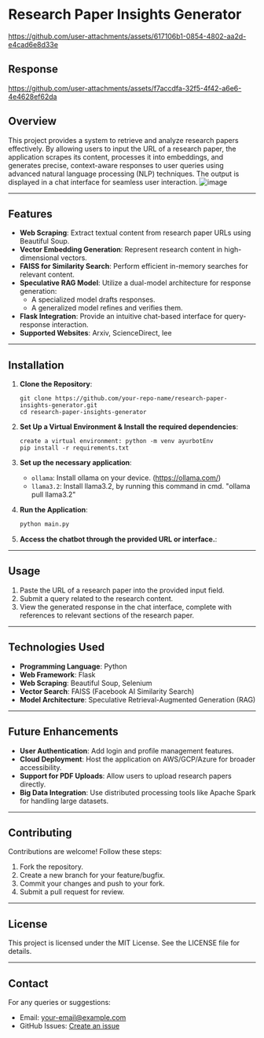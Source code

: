 # Research Paper Insights Generator

https://github.com/user-attachments/assets/617106b1-0854-4802-aa2d-e4cad6e8d33e
## Response
https://github.com/user-attachments/assets/f7accdfa-32f5-4f42-a6e6-4e4628ef62da


## Overview
This project provides a system to retrieve and analyze research papers effectively. By allowing users to input the URL of a research paper, the application scrapes its content, processes it into embeddings, and generates precise, context-aware responses to user queries using advanced natural language processing (NLP) techniques. The output is displayed in a chat interface for seamless user interaction.
![image](https://github.com/user-attachments/assets/e05a2207-e5f7-47d7-a83f-c1cbbcaea67b)

---

## Features
- **Web Scraping**: Extract textual content from research paper URLs using Beautiful Soup.
- **Vector Embedding Generation**: Represent research content in high-dimensional vectors.
- **FAISS for Similarity Search**: Perform efficient in-memory searches for relevant content.
- **Speculative RAG Model**: Utilize a dual-model architecture for response generation:
  - A specialized model drafts responses.
  - A generalized model refines and verifies them.
- **Flask Integration**: Provide an intuitive chat-based interface for query-response interaction.
- **Supported Websites**: Arxiv, ScienceDirect, Iee
---

## Installation

1. **Clone the Repository**:
   ```
   git clone https://github.com/your-repo-name/research-paper-insights-generator.git
   cd research-paper-insights-generator
   ```

2. **Set Up a Virtual Environment & Install the required dependencies**:
   ```
   create a virtual environment: python -m venv ayurbotEnv
   pip install -r requirements.txt
   ```
   
3. **Set up the necessary application**:
   - `ollama`: Install ollama on your device. (https://ollama.com/)
   - `llama3.2`: Install llama3.2, by running this command in cmd. "ollama pull llama3.2"


4. **Run the Application**:
   ```bash
   python main.py
   ```

5. **Access the chatbot through the provided URL or interface.**:


---

## Usage
1. Paste the URL of a research paper into the provided input field.
2. Submit a query related to the research content.
3. View the generated response in the chat interface, complete with references to relevant sections of the research paper.

---

## Technologies Used
- **Programming Language**: Python
- **Web Framework**: Flask
- **Web Scraping**: Beautiful Soup, Selenium
- **Vector Search**: FAISS (Facebook AI Similarity Search)
- **Model Architecture**: Speculative Retrieval-Augmented Generation (RAG)

---


## Future Enhancements
- **User Authentication**: Add login and profile management features.
- **Cloud Deployment**: Host the application on AWS/GCP/Azure for broader accessibility.
- **Support for PDF Uploads**: Allow users to upload research papers directly.
- **Big Data Integration**: Use distributed processing tools like Apache Spark for handling large datasets.

---

## Contributing
Contributions are welcome! Follow these steps:
1. Fork the repository.
2. Create a new branch for your feature/bugfix.
3. Commit your changes and push to your fork.
4. Submit a pull request for review.

---

## License
This project is licensed under the MIT License. See the LICENSE file for details.

---

## Contact
For any queries or suggestions:
- Email: [your-email@example.com](mailto:your-email@example.com)
- GitHub Issues: [Create an issue](https://github.com/your-repo-name/research-paper-insights-generator/issues)
